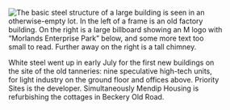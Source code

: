 <figure>
<img src="../morlands.jpg" alt="The basic steel structure of a large building is seen in an otherwise-empty lot. In the left of a frame is an old factory building. On the right is a large billboard showing an M logo with “Morlands Enterprise Park” below, and some more text too small to read. Further away on the right is a tall chimney.">
<figcaption>

White steel went up in early July for the first new buildings on the site of the old tanneries: nine
speculative high-tech units, for light industry on the ground floor and offices above. Priority Sites is
the developer. Simultaneously Mendip Housing is refurbishing the cottages in Beckery Old Road.

</figcaption>
</figure>
